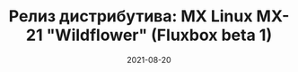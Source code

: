 ---
layout: post
title: "Релиз дистрибутива: MX Linux MX-21 \"Wildflower\" (Fluxbox beta 1)"
date: 2021-08-20   
---